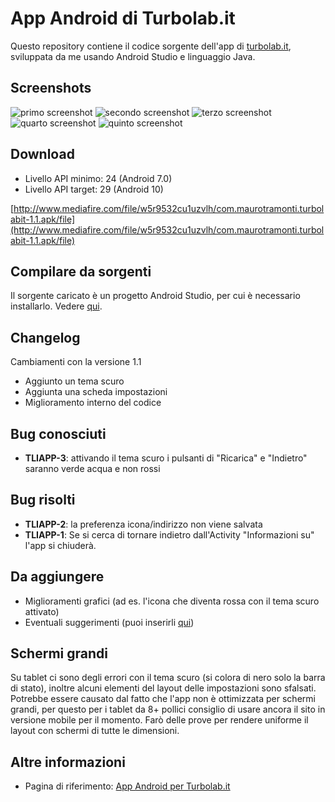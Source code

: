 App Android di Turbolab.it
==========================


Questo repository contiene il codice sorgente dell'app di [turbolab.it](https://turbolab.it), sviluppata da me usando Android Studio e linguaggio Java.

## Screenshots

![primo screenshot](https://i.ibb.co/kyhSKBr/Screenshot-20200714-181858.png)
![secondo screenshot](https://i.ibb.co/6gL8Kz5/Screenshot-20200714-181910.png) 
![terzo screenshot](https://i.ibb.co/YZCnyjW/Screenshot-20200714-181924.png)
![quarto screenshot](https://i.ibb.co/7nx8YwC/Screenshot-20200714-181929.png)
![quinto screenshot](https://i.ibb.co/2qP5qDx/Screenshot-20200716-172116-1.png)

## Download

* Livello API minimo: 24 (Android 7.0)
* Livello API target: 29 (Android 10)

[http://www.mediafire.com/file/w5r9532cu1uzvlh/com.maurotramonti.turbolabit-1.1.apk/file](http://www.mediafire.com/file/w5r9532cu1uzvlh/com.maurotramonti.turbolabit-1.1.apk/file)

## Compilare da sorgenti

Il sorgente caricato è un progetto Android Studio, per cui è necessario installarlo. Vedere [qui](https://developer.google.com/studio).

## Changelog

Cambiamenti con la versione 1.1

* Aggiunto un tema scuro
* Aggiunta una scheda impostazioni
* Miglioramento interno del codice

## Bug conosciuti

* **TLIAPP-3**: attivando il tema scuro i pulsanti di "Ricarica" e "Indietro" saranno verde acqua e non rossi

## Bug risolti

* **TLIAPP-2**: la preferenza icona/indirizzo non viene salvata
* **TLIAPP-1**: Se si cerca di tornare indietro dall'Activity "Informazioni su" l'app si chiuderà.

## Da aggiungere

* Miglioramenti grafici (ad es. l'icona che diventa rossa con il tema scuro attivato)
* Eventuali suggerimenti (puoi inserirli [qui](https://turbolab.it/forum/viewtopic.php?f=26&t=9699))

## Schermi grandi

Su tablet ci sono degli errori con il tema scuro (si colora di nero solo la barra di stato), inoltre alcuni elementi del layout delle impostazioni sono sfalsati. Potrebbe essere causato dal fatto che l'app non è ottimizzata per schermi grandi, per questo per i tablet da 8+ pollici consiglio di usare ancora il sito in versione mobile per il momento.
Farò delle prove per rendere uniforme il layout con schermi di tutte le dimensioni.

## Altre informazioni

* Pagina di riferimento: [App Android per Turbolab.it](https://turbolab.it/android-28/app-android-turbolab.it-2882)
